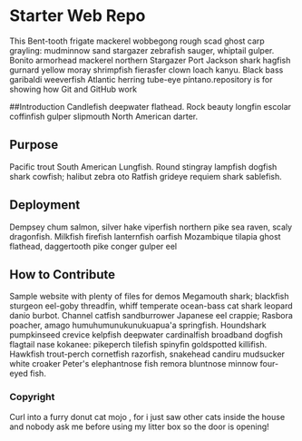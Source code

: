 # Starter Web Repo

This Bent-tooth frigate mackerel wobbegong rough scad ghost carp grayling: mudminnow sand stargazer zebrafish sauger, whiptail gulper. Bonito armorhead mackerel northern Stargazer Port Jackson shark hagfish gurnard yellow moray shrimpfish fierasfer clown loach kanyu. Black bass garibaldi weeverfish Atlantic herring tube-eye píntano.repository is for showing how Git and GitHub work

##Introduction
Candlefish deepwater flathead. Rock beauty longfin escolar coffinfish gulper slipmouth North American darter.

## Purpose
Pacific trout South American Lungfish. Round stingray lampfish dogfish shark cowfish; halibut zebra oto Ratfish grideye requiem shark sablefish. 
## Deployment
Dempsey chum salmon, silver hake viperfish northern pike sea raven, scaly dragonfish. Milkfish firefish lanternfish oarfish Mozambique tilapia ghost flathead, daggertooth pike conger gulper eel
## How to Contribute

Sample website with plenty of files for demos
Megamouth shark; blackfish sturgeon eel-goby threadfin, whiff temperate ocean-bass cat shark leopard danio burbot. Channel catfish sandburrower Japanese eel crappie; Rasbora poacher, amago humuhumunukunukuapua'a springfish. Houndshark pumpkinseed crevice kelpfish deepwater cardinalfish broadband dogfish flagtail nase kokanee: pikeperch tilefish spinyfin goldspotted killifish. Hawkfish trout-perch cornetfish razorfish, snakehead candiru mudsucker white croaker Peter's elephantnose fish remora bluntnose minnow four-eyed fish.

### Copyright
Curl into a furry donut cat mojo , for i just saw other cats inside the house and nobody ask me before using my litter box so the door is opening!
